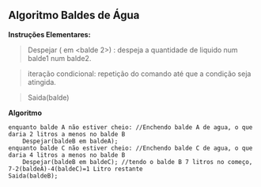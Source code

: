 ## Algoritmo Baldes de Água
**Instruções Elementares:**

>Despejar (<balde1> em <balde 2>) : despeja a quantidade de liquido num balde1 num balde2.

>iteração condicional: repetição do comando até que a condição seja atingida.

>Saida(balde) 

**Algoritmo**
	
	enquanto balde A não estiver cheio:	//Enchendo balde A de agua, o que daria 2 litros a menos no balde B 
		Despejar(baldeB em baldeA);	
	enquanto balde C não estiver cheio:	//Enchendo balde C de agua, o que daria 4 litros a menos no balde B 
		Despejar(baldeB em baldeC);	//tendo o balde B 7 litros no começo, 7-2(baldeA)-4(baldeC)=1 Litro restante 
	Saida(baldeB);